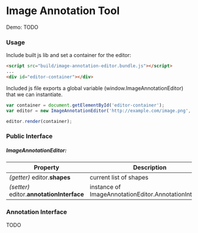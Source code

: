 # Image Annotation Tool

Demo: TODO

### Usage
Include built js lib and set a container for the editor:
```html
<script src="build/image-annotation-editor.bundle.js"></script>
...
<div id="editor-container"></div>
```
Included js file exports a global variable (window.ImageAnnotationEditor) that we can instantiate.
```javascript
var container = document.getElementById('editor-container');
var editor = new ImageAnnotationEditor('http://example.com/image.png', [ /* shapes */ ]);

editor.render(container);
```

### Public Interface
##### ImageAnnotationEditor:

Property | Description
---------|------------
*(getter)* editor.**shapes** |  current list of shapes
*(setter)* editor.**annotationInterface** |  instance of ImageAnnotationEditor.AnnotationInterface

### Annotation Interface
TODO